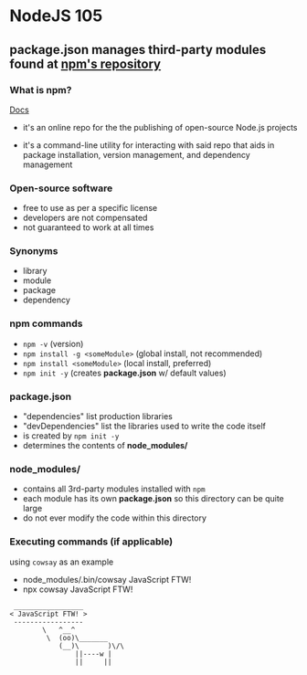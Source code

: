 # NodeJS 105
## **package.json** manages third-party modules found at [npm's repository](https://www.npmjs.com/) 


### What is npm?
[Docs]()

- it's an online repo for the the publishing of open-source Node.js projects

- it's a command-line utility for interacting with said repo that aids in package installation, version management, and dependency management


### Open-source software
- free to use as per a specific license
- developers are not compensated
- not guaranteed to work at all times 



### Synonyms
- library
- module 
- package
- dependency



### npm commands 
- `npm -v` (version)
- `npm install -g <someModule>` (global install, not recommended)
- `npm install <someModule>` (local install, preferred)
- `npm init -y` (creates **package.json** w/ default values)



### package.json
- "dependencies" list production libraries
- "devDependencies" list the libraries used to write the code itself
- is created by `npm init -y`
- determines the contents of **node_modules/**



### node_modules/
- contains all 3rd-party modules installed with `npm`
- each module has its own **package.json** so this directory can be quite large
- do not ever modify the code within this directory 


### Executing commands (if applicable) 
using `cowsay` as an example
- node_modules/.bin/cowsay JavaScript FTW!
- npx cowsay JavaScript FTW!
```
 _________________
< JavaScript FTW! >
 -----------------
        \   ^__^
         \  (oo)\_______
            (__)\       )\/\
                ||----w |
                ||     ||
```